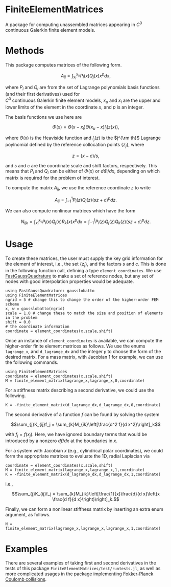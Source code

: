 # FiniteElementMatrices

A package for computing unassembled matrices appearing in $`C^0`$ continuous Galerkin
finite element models.

# Methods

This package computes matrices of the following form.
```math
A_{ij} = \int^{x_u}_{x_l} P_i(x) Q_j(x) x^p d x,
```
where $`P_i`$ and $`Q_i`$ are from the set of Lagrange polynomials basis
functions (and their first derivatives) used for  
$`C^0`$ continuous Galerkin
finite element models, $`x_u`$ and $`x_l`$
are the upper and lower limits of the element in the
coordinate $`x`$, and $`p`$ is an integer.

The basis functions we use here are 
```math
\Phi(x) = \Theta(x-x_l)\Theta(x_u - x)l_j(z(x)),
```
where $`\Theta(x)`$ is the Heaviside function and $`l_j(z)`$
is the $`j^{\rm th}`$ Lagrange poylnomial defined by the reference collocation points $`\{z_j\}`$, where
```math
 z = (x - c)/s,
```
and $`s`$ and $`c`$ are the coordinate scale and shift factors,
respectively. This means that $`P_i`$ and $`Q_i`$ can be either
of $`\Phi(x)`$ or $`d\Phi/dx`$, depending on which matrix
is required for the problem of interest.

To compute the matrix $`A_{ij}`$, we use the reference coordinate
$`z`$ to write
```math
A_{ij} = \int^{1}_{-1} P_i(z) Q_j(z) (s z + c)^p d z. 
```
We can also compute nonlinear matrices which have the form
```math
N_{ijk} = \int^{x_u}_{x_l} P_i(x) Q_j(x) R_k(x) x^p d x = \int^{1}_{-1} P_i(z) Q_j(z) Q_k(z) (s z + c)^p d z.
```

# Usage

To create these matrices, the user must supply the key grid
information for the element of interest, i.e., the set
$`\{z_j\}`$, and the factors $`s`$ and $`c`$.
This is done in the following function call, defining a 
type `element_coordinates`. We use [FastGaussQuadrature](https://juliaapproximation.github.io/FastGaussQuadrature.jl/stable/)
to make a set of reference nodes, but any set of nodes with good
interpolation properties would be adequate.
```
using FastGaussQuadrature: gausslobatto
using FiniteElementMatrices
ngrid = 5 # change this to change the order of the higher-order FEM scheme
x, w = gausslobatto(ngrid)
scale = 1.0 # change these to match the size and position of elements in the problem
shift = 0.0
# the coordinate information
coordinate = element_coordinates(x,scale,shift)
```
Once an instance of `element_coordinates` is available, 
we can compute the higher-order finite element matrices
as follows. We use the enums
`lagrange_x`, and `d_lagrange_dx` and the integer `p` to choose the form of the desired matrix. For a mass matrix, with
Jacobian $`1`$ for example,
we can use the following commands.
```
using FiniteElementMatrices
coordinate = element_coordinates(x,scale,shift)
M = finite_element_matrix(lagrange_x,lagrange_x,0,coordinate)    
```
For a stiffness matrix describing a second derivative, we could
use the following.
```
K = -finite_element_matrix(d_lagrange_dx,d_lagrange_dx,0,coordinate)    
```
The second derivative of a function $`f`$ can be found by solving the system
```math
\sum_{j}K_{ij}f_j = \sum_{k}M_{ik}\left[\frac{d^2 f}{d x^2}\right]_k
```
with $`f_j=f(x_j)`$. Here, we have ignored boundary terms
that would be introduced by a nonzero $`df/dx`$ at the boundaries
in $`x`$.

For a system with Jacobian $`x`$ (e.g., cylindrical polar coordinates), we could form the appropriate matrices to evaluate
the 1D, radial Laplacian via
```
coordinate = element_coordinates(x,scale,shift)
M = finite_element_matrix(lagrange_x,lagrange_x,1,coordinate)    
K = -finite_element_matrix(d_lagrange_dx,d_lagrange_dx,1,coordinate)
```
i.e.,
```math
\sum_{j}K_{ij}f_j = \sum_{k}M_{ik}\left[\frac{1}{x}\frac{d}{d x}\left(x \frac{d f}{d x}\right)\right]_k.
```
Finally, we can form a nonlinear stiffness matrix by inserting an extra enum argument, as follows.
```
N = finite_element_matrix(lagrange_x,lagrange_x,lagrange_x,1,coordinate)    
```

# Examples

There are several examples of taking first and second derivatives
in the tests of this package `FiniteElementMatrices/test/runtests.jl`, as well as more complicated usages in the package
implementing [Fokker-Planck Coulomb collisions](https://github.com/moment-kinetics/FokkerPlanck).